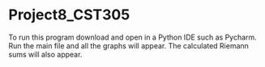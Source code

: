 # Project8_CST305

To run this program download and open in a Python IDE such as Pycharm. Run the main file and all the graphs will appear. The calculated Riemann sums will also appear.
